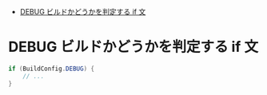 <!-- TOC START min:1 max:3 link:true asterisk:false update:true -->
- [DEBUG ビルドかどうかを判定する if 文](#debug-ビルドかどうかを判定する-if-文)
<!-- TOC END -->


# DEBUG ビルドかどうかを判定する if 文

```java
if (BuildConfig.DEBUG) {
    // ...
}
```
